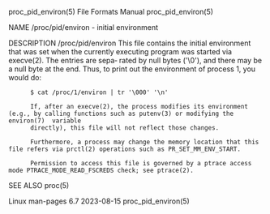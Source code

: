 proc_pid_environ(5)						      File Formats Manual						   proc_pid_environ(5)

NAME
       /proc/pid/environ - initial environment

DESCRIPTION
       /proc/pid/environ
	      This  file  contains the initial environment that was set when the currently executing program was started via execve(2).	 The entries are sepa‐
	      rated by null bytes ('\0'), and there may be a null byte at the end.  Thus, to print out the environment of process 1, you would do:

		  $ cat /proc/1/environ | tr '\000' '\n'

	      If, after an execve(2), the process modifies its environment (e.g., by calling functions such as putenv(3) or modifying the environ(7)  variable
	      directly), this file will not reflect those changes.

	      Furthermore, a process may change the memory location that this file refers via prctl(2) operations such as PR_SET_MM_ENV_START.

	      Permission to access this file is governed by a ptrace access mode PTRACE_MODE_READ_FSCREDS check; see ptrace(2).

SEE ALSO
       proc(5)

Linux man-pages 6.7							  2023-08-15							   proc_pid_environ(5)
